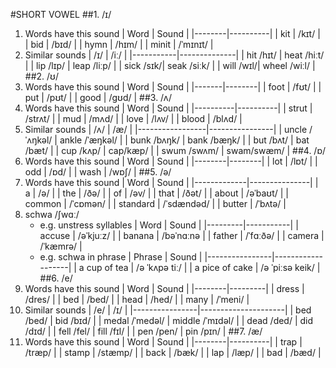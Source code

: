 #SHORT VOWEL
##1. /ɪ/
1. Words have this sound
|  Word  |  Sound   |
|--------|----------|
|  kit   |  /kɪt/   |
|  bid   |  /bɪd/   |
|  hymn  |  /hɪm/   |
| minit  |  /ˈmɪnɪt/ |
2. Similar sounds
|    /ɪ/    |     /iː/     |
|-----------|--------------|
| hit /hɪt/ | heat  /hiːt/ |
| lip /lɪp/ | leap  /liːp/ |
| sick /sɪk/| seak  /siːk/ |
| will /wɪl/| wheel /wiːl/ |
##2. /ʊ/
1. Words have this sound
|  Word |  Sound |
|-------|--------|
|  foot |  /fʊt/ |
|  put  |  /pʊt/ |
|  good |  /gʊd/ |
##3. /ʌ/
1. Words have this sound
|   Word   |  Sound   |
|----------|----------|
|   strut  |  /strʌt/ |
|   mud    |  /mʌd/   |
|   love   |  /lʌv/   |
|   blood  |  /blʌd/  |
2. Similar sounds
|       /ʌ/       |      /æ/       |
|-----------------|----------------|
|  uncle /ˈʌŋkəl/ | ankle /ˈæŋkəl/ |
|  bunk  /bʌŋk/   | bank /bæŋk/    |
|  but   /bʌt/    | bat /bæt/      |
|  cup   /kʌp/    | cap/kæp/       |
|  swum  /swʌm/   | swam/swæm/     |
##4. /ɒ/
1. Words have this sound
|  Word  | Sound  |
|--------|--------|
|  lot   | /lɒt/  |
|  odd   | /ɒd/   |
|  wash  | /wɒʃ/  |
##5. /ə/
1. Words have this sound
|    Word     |    Sound      |
|-------------|---------------|
|    a        |    /ə/        |
|    the      |    /ðə/       |
|    of       |    /əv/       |
|    that     |    /ðət/      |
|    about    |    /əˈbaʊt/   |
|    common   |    /ˈcɒmən/   |
|    standard |    /ˈsdændəd/ |
|    butter   |    /ˈbʌtə/    |
2. schwa /ʃwɑː/
    * e.g. unstress syllables
|   Word  |   Sound   |
|---------|-----------|
|  accuse | /əˈkjuːz/ |
|  banana | /bəˈnɑːnə |
|  father | /ˈfɑːðə/  |
|  camera | /ˈkæmrə/  |
    * e.g. schwa in phrase
|     Phrase     |       Sound       |
|----------------|-------------------|
| a cup of tea   |   /ə ˈkʌpə tiː/   |
| a pice of cake |   /ə ˈpiːsə keik/ |
##6. /e/
1. Words have this sound
|  Word  | Sound   |
|--------|---------|
|  dress | /dres/  |
|  bed   | /bed/   |
|  head  | /hed/   |
|  many  | /ˈmeni/ |
2. Similar sounds
|      /e/       |        /ɪ/          |
|----------------|---------------------|
| bed   /bed/    |     bid /bɪd/       |
| medal /ˈmedəl/ |     middle /ˈmɪdəl/ |
| dead  /ded/    |     did /dɪd/       |
| fell  /fel/    |     fill /fɪl/      |
| pen   /pen/    |     pin /pɪn/       |
##7. /æ/
1. Words have this sound
|  Word  |  Sound   |
|--------|----------|
|  trap  |  /træp/  |
|  stamp |  /stæmp/ |
|  back  |  /bæk/   |
|  lap   |  /læp/   |
|  bad   |  /bæd/   |

























































